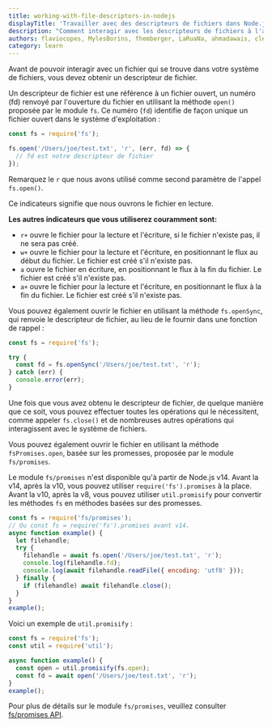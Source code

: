```yaml
---
title: working-with-file-descriptors-in-nodejs
displayTitle: 'Travailler avec des descripteurs de fichiers dans Node.js'
description: "Comment interagir avec les descripteurs de fichiers à l'aide de Node.js ?"
authors: flaviocopes, MylesBorins, fhemberger, LaRuaNa, ahmadawais, clean99, Augustin Mauroy
category: learn
---
```


Avant de pouvoir interagir avec un fichier qui se trouve dans votre système de fichiers, vous devez obtenir un descripteur de fichier.

Un descripteur de fichier est une référence à un fichier ouvert, un numéro (fd) renvoyé par l'ouverture du fichier en utilisant la méthode `open()` proposée par le module `fs`. Ce numéro (`fd`) identifie de façon unique un fichier ouvert dans le système d'exploitation :

```js
const fs = require('fs');

fs.open('/Users/joe/test.txt', 'r', (err, fd) => {
  // fd est notre descripteur de fichier
});
```

Remarquez le `r` que nous avons utilisé comme second paramètre de l'appel `fs.open()`.

Ce indicateurs signifie que nous ouvrons le fichier en lecture.

**Les autres indicateurs que vous utiliserez couramment sont:**

* `r+` ouvre le fichier pour la lecture et l'écriture, si le fichier n'existe pas, il ne sera pas créé.
* `w+` ouvre le fichier pour la lecture et l'écriture, en positionnant le flux au début du fichier. Le fichier est créé s'il n'existe pas.
* `a` ouvre le fichier en écriture, en positionnant le flux à la fin du fichier. Le fichier est créé s'il n'existe pas.
* `a+` ouvre le fichier pour la lecture et l'écriture, en positionnant le flux à la fin du fichier. Le fichier est créé s'il n'existe pas.

Vous pouvez également ouvrir le fichier en utilisant la méthode `fs.openSync`, qui renvoie le descripteur de fichier, au lieu de le fournir dans une fonction de rappel :

```js
const fs = require('fs');

try {
  const fd = fs.openSync('/Users/joe/test.txt', 'r');
} catch (err) {
  console.error(err);
}
```

Une fois que vous avez obtenu le descripteur de fichier, de quelque manière que ce soit, vous pouvez effectuer toutes les opérations qui le nécessitent, comme appeler `fs.close()` et de nombreuses autres opérations qui interagissent avec le système de fichiers.

Vous pouvez également ouvrir le fichier en utilisant la méthode `fsPromises.open`, basée sur les promesses, proposée par le module `fs/promises`.

Le module `fs/promises` n'est disponible qu'à partir de Node.js v14. Avant la v14, après la v10, vous pouvez utiliser `require('fs').promises` à la place. Avant la v10, après la v8, vous pouvez utiliser `util.promisify` pour convertir les méthodes `fs` en méthodes basées sur des promesses.

```js
const fs = require('fs/promises');
// Ou const fs = require('fs').promises avant v14.
async function example() {
  let filehandle;
  try {
    filehandle = await fs.open('/Users/joe/test.txt', 'r');
    console.log(filehandle.fd);
    console.log(await filehandle.readFile({ encoding: 'utf8' }));
  } finally {
    if (filehandle) await filehandle.close();
  }
}
example();
```

Voici un exemple de `util.promisify` :

```js
const fs = require('fs');
const util = require('util');

async function example() {
  const open = util.promisify(fs.open);
  const fd = await open('/Users/joe/test.txt', 'r');
}
example();
```

Pour plus de détails sur le module `fs/promises`, veuillez consulter [fs/promises API](https://nodejs.org/docs/latest-v17.x/api/fs.html#promises-api).
